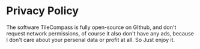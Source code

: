 # Privacy Policy  
The software TileCompass is fully open-source on GIthub, and don't request network permissions, of course it also don't have any ads, because I don't care about your persenal data or profit at all. So Just enjoy it.